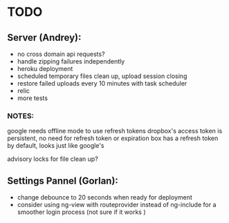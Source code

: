 # TODO

## Server (Andrey):
- no cross domain api requests?
- handle zipping failures independently
- heroku deployment
- scheduled temporary files clean up, upload session closing
- restore failed uploads every 10 minutes with task scheduler
- relic
- more tests

### NOTES:
google needs offline mode to use refresh tokens
dropbox's access token is persistent, no need for refresh token or expiration
box has a refresh token by default, looks just like google's

advisory locks for file clean up?


## Settings Pannel (Gorlan):
- change debounce to 20 seconds when ready for deployment
- consider using ng-view with routeprovider instead of ng-include for a smoother login process (not sure if it works )

